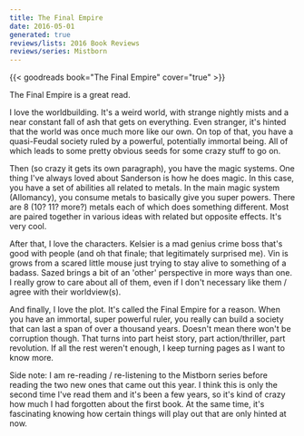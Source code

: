 ```yaml
---
title: The Final Empire
date: 2016-05-01
generated: true
reviews/lists: 2016 Book Reviews
reviews/series: Mistborn
---
```

{{< goodreads book="The Final Empire" cover="true" >}}

The Final Empire is a great read.  

I love the worldbuilding. It's a weird world, with strange nightly mists and a near constant fall of ash that gets on everything. Even stranger, it's hinted that the world was once much more like our own. On top of that, you have a quasi-Feudal society ruled by a powerful, potentially immortal being. All of which leads to some pretty obvious seeds for some crazy stuff to go on.  

<!--more-->

Then (so crazy it gets its own paragraph), you have the magic systems. One thing I've always loved about Sanderson is how he does magic. In this case, you have a set of abilities all related to metals. In the main magic system (Allomancy), you consume metals to basically give you super powers. There are 8 (10? 11? more?) metals each of which does something different. Most are paired together in various ideas with related but opposite effects. It's very cool.  

After that, I love the characters. Kelsier is a mad genius crime boss that's good with people (and oh that finale; that legitimately surprised me). Vin is grows from a scared little mouse just trying to stay alive to something of a badass. Sazed brings a bit of an 'other' perspective in more ways than one. I really grow to care about all of them, even if I don't necessary like them / agree with their worldview(s).  

And finally, I love the plot. It's called the Final Empire for a reason. When you have an immortal, super powerful ruler, you really can build a society that can last a span of over a thousand years. Doesn't mean there won't be corruption though. That turns into part heist story, part action/thriller, part revolution. If all the rest weren't enough, I keep turning pages as I want to know more.  

Side note: I am re-reading / re-listening to the Mistborn series before reading the two new ones that came out this year. I think this is only the second time I've read them and it's been a few years, so it's kind of crazy how much I had forgotten about the first book. At the same time, it's fascinating knowing how certain things will play out that are only hinted at now.


